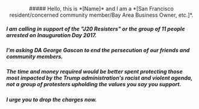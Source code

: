 
<p align="center">
##### Hello, this is *[Name]* and I am a  *[San Francisco resident/concerned community member/Bay Area Business Owner, etc.]*. 

##### I am calling in support of the "J20 Resisters" or the group of 11  people arrested on Inauguration Day 2017. 

##### I'm asking DA George Gascon to end the persecution of our friends and community members. 

##### The time and money required would be better spent protecting those most impacted by the Trump administration's racist and violent agenda, not a group of  protesters upholding the values you say you support. 

##### I urge you to drop the charges now.
</p>
